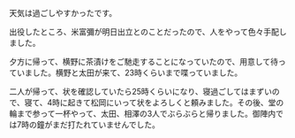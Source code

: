 天気は過ごしやすかったです。

出役したところ、米富彌が明日出立とのことだったので、人をやって色々手配しました。

夕方に帰って、横野に茶漬けをご馳走することになっていたので、用意して待っていました。横野と太田が来て、23時くらいまで喋っていました。

二人が帰って、状を確認していたら25時くらいになり、寝過ごしてはまずいので、寝て、4時に起きて松岡にいって状をよろしくと頼みました。その後、堂の輪まで参って一杯やって、太田、相澤の3人でぶらぶらと帰りました。御陣内では7時の鐘がまだ打たれていませんでした。
